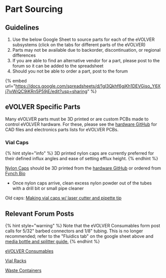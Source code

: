 # Part Sourcing

## Guidelines

1. Use the below Google Sheet to source parts for each of the eVOLVER subsystems (click on the tabs for different parts of the eVOLVER)&#x20;
2. Parts may not be available due to backorder, discontinuation, or regional differences
3. If you are able to find an alternative vendor for a part, please post to the forum so it can be added to the spreadsheet
4. Should you not be able to order a part, post to the forum

{% embed url="https://docs.google.com/spreadsheets/d/1gl3Qkhf6gjKh1DEVGiso_Y6Xj7jvWiQC9iKRn5P59jE/edit?usp=sharing" %}

## eVOLVER Specific Parts

Many eVOLVER parts must be 3D printed or are custom PCBs made to control eVOLVER hardware. For these, please see the [hardware GitHub](https://github.com/FYNCH-BIO/hardware) for CAD files and electronics parts lists for eVOLVER PCBs.

### Vial Caps

{% hint style="info" %}
3D printed nylon caps are currently preferred for their defined influx angles and ease of setting efflux height.&#x20;
{% endhint %}

[Nylon Caps](https://www.evolver.bio/t/where-can-i-order-additional-nylon-caps/81) should be 3D printed from the [hardware GitHub](https://github.com/FYNCH-BIO/hardware) or ordered from [Fynch Bio](https://www.fynchbio.com/accessories)

* Once nylon caps arrive, clean excess nylon powder out of the tubes with a drill bit or small pipe cleaner

Old caps: [Making vial caps w/ laser cutter and pipette tip](https://www.evolver.bio/t/making-vial-caps-w-laser-cutter-and-pipette-tip/67)

## Relevant Forum Posts

{% hint style="warning" %}
Note that the eVOLVER Consumables form post calls for 5/32" barbed connectors and 1/8" tubing. This is no longer recommended; refer to the "Fluidics tab" on the google sheet above and [media bottle and splitter guide.](../guides/making-media-bottles-and-splitters.md#overview)
{% endhint %}

[eVOLVER Consumables](https://www.evolver.bio/t/evolver-comsumables/189)

[Vial Racks](https://www.evolver.bio/t/vial-racks-for-dishwashing-autoclaving/76)

[Waste Containers](https://www.evolver.bio/t/waste-container-recommendations/72)
